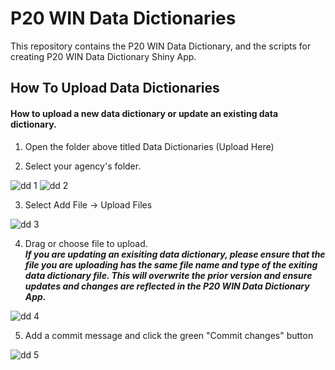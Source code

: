 # P20 WIN Data Dictionaries

This repository contains the P20 WIN Data Dictionary, and the scripts for creating P20 WIN Data Dictionary Shiny App.

## How To Upload Data Dictionaries

#### How to upload a new data dictionary or update an existing data dictionary.

1. Open the folder above titled Data Dictionaries (Upload Here)

2. Select your agency's folder. 

![dd 1](https://user-images.githubusercontent.com/103579521/178348154-f8c7c2a7-ee8f-4b8a-afca-93f24b660a88.PNG)
![dd 2](https://user-images.githubusercontent.com/103579521/178348288-22f520c0-1571-4691-aac6-b383c4469889.PNG)

3. Select Add File -> Upload Files

![dd 3](https://user-images.githubusercontent.com/103579521/178348411-030b22aa-10e4-4fb0-971b-d9dbbc7c741b.PNG)

4. Drag or choose file to upload. <br> ***If you are updating an exisiting data dictionary, please ensure that the file you are uploading has the same file name and type of the exiting data dictionary file. This will overwrite the prior version and ensure updates and changes are reflected in the P20 WIN Data Dictionary App.***

![dd 4](https://user-images.githubusercontent.com/103579521/178348867-c88810b9-36e8-467c-abdc-a7cdc6f32e66.PNG)

5. Add a commit message and click the green "Commit changes" button

![dd 5](https://user-images.githubusercontent.com/103579521/178349118-6e989618-fca4-43f5-b61f-74be679924ab.PNG)

